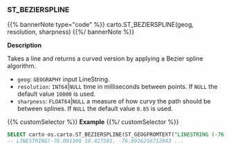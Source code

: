 ### ST_BEZIERSPLINE

{{% bannerNote type="code" %}}
carto.ST_BEZIERSPLINE(geog, resolution, sharpness)
{{%/ bannerNote %}}

**Description**

Takes a line and returns a curved version by applying a Bezier spline algorithm.

* `geog`: `GEOGRAPHY` input LineString.
* `resolution`: `INT64`|`NULL` time in milliseconds between points. If `NULL` the default value `10000` is used.
* `sharpness`: `FLOAT64`|`NULL` a measure of how curvy the path should be between splines. If `NULL` the default value `0.85` is used.

{{% customSelector %}}
**Example**
{{%/ customSelector %}}

```sql
SELECT carto-os.carto.ST_BEZIERSPLINE(ST_GEOGFROMTEXT("LINESTRING (-76.091308 18.427501,-76.695556 18.729501,-76.552734 19.40443,-74.61914 19.134789,-73.652343 20.07657,-73.157958 20.210656)"), 10000, 0.9);
-- LINESTRING(-76.091308 18.427501, -76.0916216712943 ... 
```